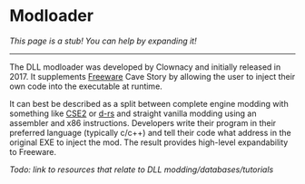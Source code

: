 # Modloader


*This page is a stub! You can help by expanding it!*


___



The DLL modloader was developed by Clownacy and initially released in 2017. It supplements [Freeware](freeware) Cave Story by allowing the user to inject their own code into the executable at runtime.


It can best be described as a split between complete engine modding with something like [CSE2](cse2) or [d-rs](doukutsu-rs) and straight vanilla modding using an assembler and x86 instructions. Developers write their program in their preferred language (typically c/c++) and tell their code what address in the original EXE to inject the mod. The result provides high-level expandability to Freeware.


*Todo: link to resources that relate to DLL modding/databases/tutorials*
